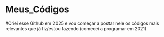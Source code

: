 # Meus_Códigos
#Criei esse Github em 2025 e vou começar a postar nele os códigos mais relevantes que já fiz/estou fazendo (comecei a programar em 2021)
